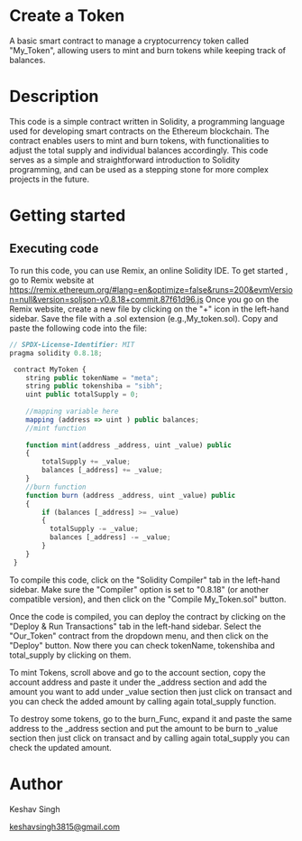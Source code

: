 # Create a Token 
A basic smart contract to manage a cryptocurrency token called "My_Token", allowing users to mint and burn tokens while keeping track of balances.
# Description 
This code is a simple contract written in Solidity, a programming language used for developing smart contracts on the Ethereum blockchain. The contract enables users to mint and burn tokens, with functionalities to adjust the total supply and individual balances accordingly. This code serves as a simple and straightforward introduction to Solidity programming, and can be used as a stepping stone for more complex projects in the future.
# Getting started
## Executing code 
To run this code, you can use Remix, an online Solidity IDE. To get started , go to Remix website at https://remix.ethereum.org/#lang=en&optimize=false&runs=200&evmVersion=null&version=soljson-v0.8.18+commit.87f61d96.js Once you go on the Remix website, create a new file by clicking on the "+" icon in the left-hand sidebar. Save the file with a .sol extension (e.g.,My_token.sol). Copy and paste the following code into the file:
```javascript
// SPDX-License-Identifier: MIT
pragma solidity 0.8.18;

 contract MyToken {
    string public tokenName = "meta";
    string public tokenshiba = "sibh";
    uint public totalSupply = 0;
    
    //mapping variable here 
    mapping (address => uint ) public balances;
    //mint function 
    
    function mint(address _address, uint _value) public 
    {
        totalSupply += _value;
        balances [_address] += _value;
    }
    //burn function 
    function burn (address _address, uint _value) public 
    {
        if (balances [_address] >= _value)
        {
          totalSupply -= _value;
          balances [_address] -= _value;
        }
    }
 }
```
To compile this code, click on the "Solidity Compiler" tab in the left-hand sidebar. Make sure the "Compiler" option is set to "0.8.18" (or another compatible version), and then click on the "Compile My_Token.sol" button.

Once the code is compiled, you can deploy the contract by clicking on the "Deploy & Run Transactions" tab in the left-hand sidebar. Select the "Our_Token" contract from the dropdown menu, and then click on the "Deploy" button. Now there you can check tokenName, tokenshiba and total_supply by clicking on them.

To mint Tokens, scroll above and go to the account section, copy the account address and paste it under the _address section and add the amount you want to add under _value section then just click on transact and you can check the added amount by calling again total_supply function.

To destroy some tokens, go to the burn_Func, expand it and paste the same address to the _address section and put the amount to be burn to _value section then just click on transact and by calling again total_supply you can check the updated amount.
# Author 
Keshav Singh 

keshavsingh3815@gmail.com
